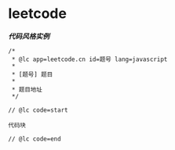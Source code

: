 # leetcode

***代码风格实例***
```
/*
 * @lc app=leetcode.cn id=题号 lang=javascript
 *
 * [题号] 题目
 * 
 * 题目地址
 */

// @lc code=start

代码块

// @lc code=end
```